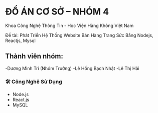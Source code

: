 # ĐỒ ÁN CƠ SỞ – NHÓM 4

Khoa Công Nghệ Thông Tin - Học Viện Hàng Không Việt Nam

Đề tài: Phát Triển Hệ Thống Website Bán Hàng Trang Sức Bằng Nodejs, Reactjs, Mysql

## Thành viên nhóm:

-Dương Minh Trí (Nhóm Trưởng)
-Lê Hồng Bạch Nhật
-Lê Thị Hải 

### 🛠 Công Nghê Sử Dụng
- Node.js  
- React.js  
- MySQL






